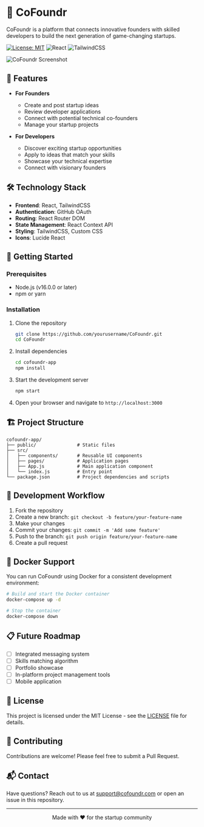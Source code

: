 # 🚀 CoFoundr

CoFoundr is a platform that connects innovative founders with skilled developers to build the next generation of game-changing startups.

[![License: MIT](https://img.shields.io/badge/License-MIT-blue.svg)](https://opensource.org/licenses/MIT)
![React](https://img.shields.io/badge/React-18.3.1-61DAFB?logo=react)
![TailwindCSS](https://img.shields.io/badge/TailwindCSS-3.4.17-38B2AC?logo=tailwind-css)

![CoFoundr Screenshot](https://via.placeholder.com/1200x630?text=CoFoundr+Platform)

## 🌟 Features

- **For Founders**
  - Create and post startup ideas
  - Review developer applications
  - Connect with potential technical co-founders
  - Manage your startup projects

- **For Developers**
  - Discover exciting startup opportunities
  - Apply to ideas that match your skills
  - Showcase your technical expertise
  - Connect with visionary founders

## 🛠️ Technology Stack

- **Frontend**: React, TailwindCSS
- **Authentication**: GitHub OAuth
- **Routing**: React Router DOM
- **State Management**: React Context API
- **Styling**: TailwindCSS, Custom CSS
- **Icons**: Lucide React

## 🚀 Getting Started

### Prerequisites

- Node.js (v16.0.0 or later)
- npm or yarn

### Installation

1. Clone the repository
   ```bash
   git clone https://github.com/yourusername/CoFoundr.git
   cd CoFoundr
   ```

2. Install dependencies
   ```bash
   cd cofoundr-app
   npm install
   ```

3. Start the development server
   ```bash
   npm start
   ```

4. Open your browser and navigate to `http://localhost:3000`

## 🏗️ Project Structure

```
cofoundr-app/
├── public/               # Static files
├── src/
│   ├── components/       # Reusable UI components
│   ├── pages/            # Application pages
│   ├── App.js            # Main application component
│   └── index.js          # Entry point
└── package.json          # Project dependencies and scripts
```

## 🔄 Development Workflow

1. Fork the repository
2. Create a new branch: `git checkout -b feature/your-feature-name`
3. Make your changes
4. Commit your changes: `git commit -m 'Add some feature'`
5. Push to the branch: `git push origin feature/your-feature-name`
6. Create a pull request

## 🐳 Docker Support

You can run CoFoundr using Docker for a consistent development environment:

```bash
# Build and start the Docker container
docker-compose up -d

# Stop the container
docker-compose down
```

## 📋 Future Roadmap

- [ ] Integrated messaging system
- [ ] Skills matching algorithm
- [ ] Portfolio showcase
- [ ] In-platform project management tools
- [ ] Mobile application

## 📜 License

This project is licensed under the MIT License - see the [LICENSE](LICENSE) file for details.

## 🤝 Contributing

Contributions are welcome! Please feel free to submit a Pull Request.

## 📬 Contact

Have questions? Reach out to us at support@cofoundr.com or open an issue in this repository.

---

<p align="center">Made with ❤️ for the startup community</p>